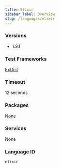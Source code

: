 ```yaml
---
title: Elixir
sidebar_label: Overview
slug: /languages/elixir
---
```



### Versions

- 1.9.1

### Test Frameworks

[ExUnit](https://hexdocs.pm/ex_unit/ExUnit.html)

### Timeout

12 seconds

### Packages

None 

### Services

None

### Language ID

`elixir`

